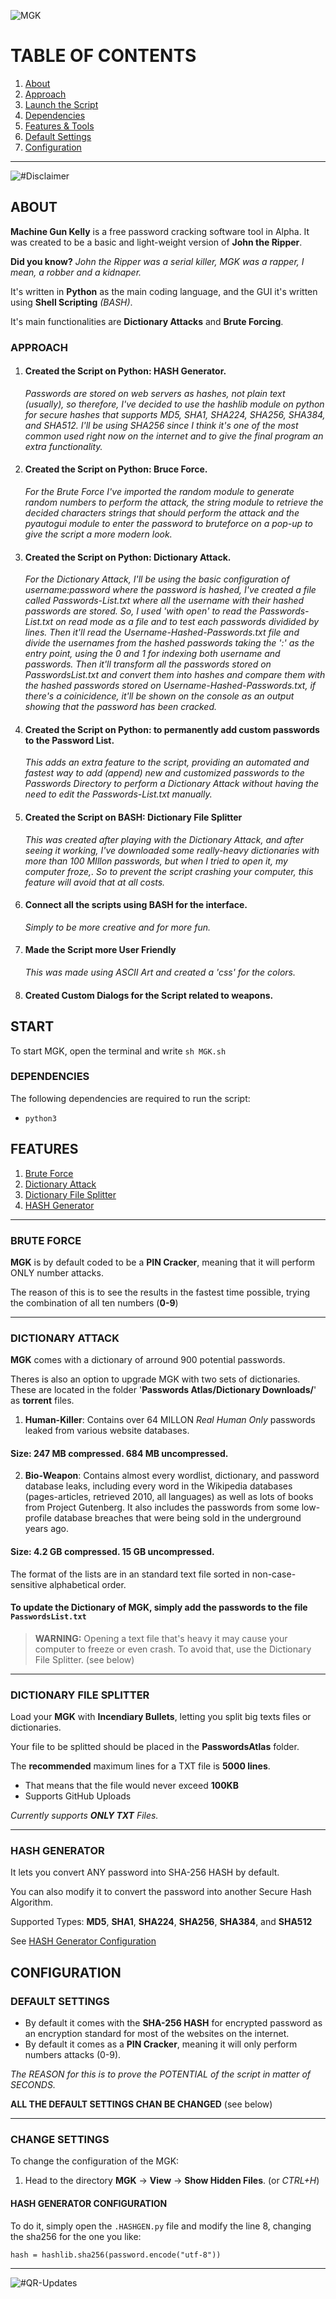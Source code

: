 
![MGK](https://user-images.githubusercontent.com/59540565/202909145-17b11452-9393-46fb-9031-939a03ac7172.png)
# TABLE OF CONTENTS
1. [About](#about)
2. [Approach](#approach)
3. [Launch the Script](#start)
4. [Dependencies](#dependencies)
5. [Features & Tools](#features)
6. [Default Settings](#default-settings)
7. [Configuration](#configuration)


----

![#Disclaimer](https://user-images.githubusercontent.com/59540565/202909148-f8ace8b2-47c0-4eb8-97d1-0b3d0ab9e324.png)

## ABOUT
**Machine Gun Kelly** is a free password cracking software tool in Alpha.
It was created to be a basic and light-weight version of **John the Ripper**.

**Did you know?**
*John the Ripper was a serial killer, MGK was a rapper, I mean, a robber and a kidnaper.*
 
It's written in **Python** as the main coding language, and the GUI it's written using **Shell Scripting** *(BASH)*.
 
It's main functionalities are **Dictionary Attacks** and **Brute Forcing**.

### APPROACH

 1. #### Created the Script on **Python**: **HASH Generator**.
 	*Passwords are stored on web servers as hashes, not plain text (usually), so therefore, I've decided to use the hashlib module on python for secure hashes that supports MD5, SHA1, SHA224, SHA256, SHA384, and SHA512. I'll be using SHA256 since I think it's one of the most common used right now on the internet and to give the final program an extra functionality.*
 2. #### Created the Script on **Python**: **Bruce Force**.
 	*For the Brute Force I've imported the random module to generate random numbers to perform the attack, the string module to retrieve the decided characters strings that should perform the attack and the pyautogui module to enter the password to bruteforce on a pop-up to give the script a more modern look.*
 3. #### Created the Script on **Python**: **Dictionary Attack**.
	*For the Dictionary Attack, I'll be using the basic configuration of username:password where the password is hashed, I've created a file called Passwords-List.txt where all the username with their hashed passwords are stored. So, I used 'with open' to read the Passwords-List.txt on read mode as a file and to test each passwords dividided by lines. Then it'll read the Username-Hashed-Passwords.txt file and divide the usernames from the hashed passwords taking the ':' as the entry point, using the 0 and 1 for indexing both username and passwords. Then it'll transform all the passwords stored on PasswordsList.txt and convert them into hashes and compare them with the hashed passwords stored on Username-Hashed-Passwords.txt, if there's a coinicidence, it'll be shown on the console as an output showing that the password has been cracked.*
 4. #### Created the Script on **Python**: to **permanently add custom passwords** to the Password List.
	 *This adds an extra feature to the script, providing an automated and fastest way to add (append) new and customized passwords to the Passwords Directory to perform a Dictionary Attack without having the need to edit the Passwords-List.txt manually.*
 6. #### Created the Script on **BASH**: **Dictionary File Splitter** 
	*This was created after playing with the Dictionary Attack, and after seeing it working, I've downloaded some really-heavy dictionaries with more than 100 MIllon passwords, but when I tried to open it, my computer froze,. So to prevent the script crashing your computer, this feature will avoid that at all costs.*
 7. #### Connect all the scripts using **BASH** for the interface.
	 *Simply to be more creative and for more fun.*
 8. #### Made the Script more User Friendly
	 *This was made using ASCII Art and created a 'css' for the colors.*
 9. #### Created Custom Dialogs for the Script related to weapons.



## START
To start MGK, open the terminal and write `sh MGK.sh`

### DEPENDENCIES
The following dependencies are required to run the script:

 - `python3`
 

## FEATURES

1. [Brute Force](#brute-force)
2. [Dictionary Attack](#dictionary-attack)
3. [Dictionary File Splitter](#third-example)
4. [HASH Generator](#hash-generator)

---

### BRUTE FORCE

**MGK** is by default coded to be a **PIN Cracker**, meaning that it will perform ONLY number attacks.

The reason of this is to see the results in the fastest time possible, trying the combination of all ten numbers (**0-9**)

---
    
### DICTIONARY ATTACK
 
**MGK** comes with a dictionary of arround 900 potential passwords. 
 
 Theres is also an option to upgrade MGK with two sets of dictionaries.
 These are located in the folder '**Passwords Atlas/Dictionary Downloads/**' as **torrent** files.
 
1. **Human-Killer**: Contains over 64 MILLON *Real Human Only* passwords leaked from various website databases.
#### Size: 247 MB compressed. 684 MB uncompressed. 
2. **Bio-Weapon**: Contains almost every wordlist, dictionary, and password database leaks, including every word in the Wikipedia databases (pages-articles, retrieved 2010, all languages) as well as lots of books from Project Gutenberg. It also includes the passwords from some low-profile database breaches that were being sold in the underground years ago.
#### Size: 4.2 GB compressed. 15 GB uncompressed. 

The format of the lists are in an standard text file sorted in non-case-sensitive alphabetical order. 


#### To update the Dictionary of MGK, simply add the passwords to the file `PasswordsList.txt`

> **WARNING:** 
> Opening a text file that's heavy it may cause your computer to freeze or even crash.
>To avoid that, use the Dictionary File Splitter. (see below)

---

### DICTIONARY FILE SPLITTER
Load your **MGK** with **Incendiary Bullets**, letting you split big texts files or dictionaries.

Your file to be splitted should be placed in the **PasswordsAtlas** folder.

The **recommended** maximum lines for a TXT file is **5000 lines**.

 - That means that the file would never exceed **100KB** 
 - Supports GitHub   Uploads

*Currently supports **ONLY TXT** Files.*

---

### HASH GENERATOR
It lets you convert ANY password into SHA-256 HASH by default. 

You can also modify it to convert the password into another Secure Hash Algorithm.

Supported Types: **MD5**, **SHA1**, **SHA224**, **SHA256**, **SHA384**, and **SHA512**

See [HASH Generator Configuration](#hash-generator-configuration)

## CONFIGURATION
### DEFAULT SETTINGS

- By default it comes with the **SHA-256 HASH** for encrypted password as an encryption standard for most of the websites on the internet.
- By default it comes as a **PIN Cracker**, meaning it will only perform numbers attacks (0-9).

*The REASON for this is to prove the POTENTIAL of the script in matter of SECONDS.*

**ALL THE DEFAULT SETTINGS CHAN BE CHANGED** (see below)

----

### CHANGE SETTINGS
To change the configuration of the MGK:

 1. Head to the directory **MGK** -> **View** -> **Show Hidden Files**. (or *CTRL+H*)

#### HASH GENERATOR CONFIGURATION
To do it, simply open the `.HASHGEN.py` file and modify the line 8, changing the sha256 for the one you like:

`hash = hashlib.sha256(password.encode("utf-8"))`

----


![#QR-Updates](https://user-images.githubusercontent.com/59540565/202909147-18280669-b8f3-406e-9c46-f616403a2c62.png)


